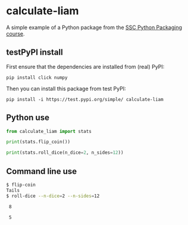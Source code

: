 # calculate-liam

A simple example of a Python package from the [SSC Python Packaging course](https://ssciwr.github.io/python-packaging).

## testPyPI install

First ensure that the dependencies are installed from (real) PyPI:

`pip install click numpy`

Then you can install this package from test PyPI:

`pip install -i https://test.pypi.org/simple/ calculate-liam`

## Python use

```python
from calculate_liam import stats

print(stats.flip_coin())

print(stats.roll_dice(n_dice=2, n_sides=12))
```

## Command line use

```bash
$ flip-coin
Tails
$ roll-dice --n-dice=2 --n-sides=12

 8

 5

```
